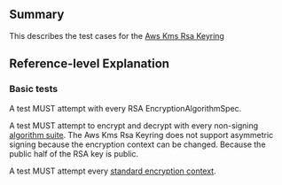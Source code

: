[//]: # "Copyright Amazon.com Inc. or its affiliates. All Rights Reserved."
[//]: # "SPDX-License-Identifier: CC-BY-SA-4.0"

## Summary

This describes the test cases for the [Aws Kms Rsa Keyring](../../aws-kms/aws-kms-rsa-keyring.md)

## Reference-level Explanation

### Basic tests

A test MUST attempt with every RSA EncryptionAlgorithmSpec.

A test MUST attempt to encrypt and decrypt
with every non-signing [algorithm suite](../../algorithm-suites.md#algorithm-suite-id).
The Aws Kms Rsa Keyring does not support asymmetric signing
because the encryption context can be changed.
Because the public half of the RSA key is public.

A test MUST attempt every [standard encryption context](./encryption-context.md#standard-encryption-contexts).

